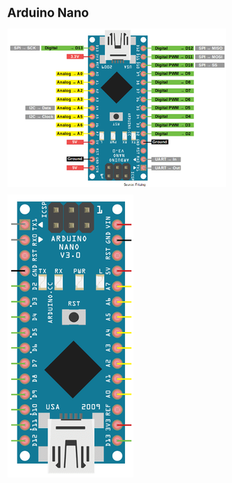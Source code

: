 # Arduino Nano

![](./assets/images/Arduino-Nano-Pinout.png)

![](./assets/images/ArduinoNanoV3.png)


